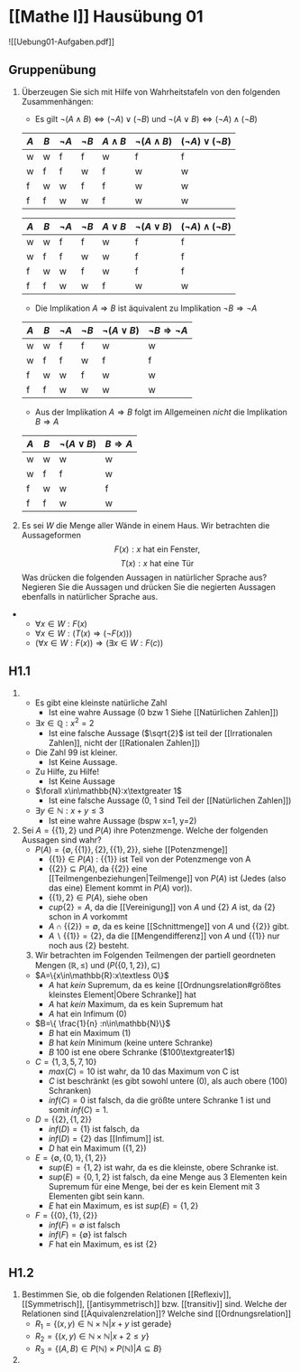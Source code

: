 # [[Mathe I]] Hausübung 01
![[Uebung01-Aufgaben.pdf]]
## Gruppenübung
1. Überzeugen Sie sich mit Hilfe von Wahrheitstafeln von den folgenden Zusammenhängen:
	- Es gilt $\neg(A\wedge B)\Leftrightarrow(\neg A)\vee(\neg B)$ und $\neg(A\vee B)\Leftrightarrow(\neg A)\wedge(\neg B)$


	| $A$   | $B$   | $\neg A$ | $\neg B$ | $A\wedge B$ | $\neg (A\wedge B)$ | $(\neg A)\vee(\neg B)$ |
	| --- | --- | -------- | -------- | ----------- | ------------------ | ------------------ |
	| w   | w   | f        | f        | w           | f                  |             f       |
	| w   | f   | f        | w        | f           | w                  |              w      |
	| f   | w   | w        | f        | f           | w                  |                 w   |
	| f   | f   | w        | w        | f           | w                  |                    w|

	| $A$   | $B$   | $\neg A$ | $\neg B$ | $A\vee B$ | $\neg (A\vee B)$ | $(\neg A)\wedge(\neg B)$ |
	| --- | --- | -------- | -------- | --------- | ---------------- | ------------------------ |
	| w   | w   | f        | f        | w         | f                |            f              |
	| w   | f   | f        | w        | w        | f                |              f            |
	| f   | w   | w        | f        | w         | f                |          f               |
	| f   | f   | w        | w        | f         | w                |           w               |
	- Die Implikation $A\Rightarrow B$ ist äquivalent zu Implikation $\neg B\Rightarrow\neg A$

	| $A$ | $B$ | $\neg A$ | $\neg B$ | $\neg (A\vee B)$ | $\neg B\Rightarrow\neg A$ |
	| --- | --- | -------- | -------- | ---------------- | ----------------------- |
	| w   | w   | f        | f        | w                | w                      |
	| w   | f   | f        | w        | f                | f                       |
	| f   | w   | w        | f        | w                | w                       |
	| f   | f   | w        | w        | w                | w                       |
	- Aus der Implikation $A\Rightarrow B$ folgt im Allgemeinen *nicht* die Implikation $B\Rightarrow A$


	| $A$ | $B$ | $\neg (A\vee B)$ | $B\Rightarrow A$ |
	| --- | --- | ---------------- | ---------------- |
	| w   | w   | w                | w                |
	| w   | f   | f                | w                |
	| f   | w   | w                | f                |
	| f   | f   | w                | w                |
2. Es sei $W$ die Menge aller Wände in einem Haus. Wir betrachten die Aussageformen
$$F(x): x\text{ hat ein Fenster,}$$
$$T(x):x\text{ hat eine Tür}$$
Was drücken die folgenden Aussagen in natürlicher Sprache aus? Negieren Sie die Aussagen und drücken Sie die negierten Aussagen ebenfalls in natürlicher Sprache aus.
- 
	- $\forall x\in W:F(x)$
	- $\forall x\in W:(T(x)\Rightarrow(\neg F(x)))$
	- $(\forall x\in W:F(x))\Rightarrow(\exists x\in W:F(c))$
	
	
## H1.1
1.  
	- Es gibt eine kleinste natürliche Zahl 
		- Ist eine wahre Aussage (0 bzw 1 Siehe [[Natürlichen Zahlen]])
	- $\exists x\in\mathbb{Q}:x^2=2$
		- Ist eine falsche Aussage ($\sqrt{2}$ ist teil der [[Irrationalen Zahlen]], nicht der [[Rationalen Zahlen]])
	- Die Zahl 99 ist kleiner.
		- Ist Keine Aussage.
	- Zu Hilfe, zu Hilfe!
		- Ist Keine Aussage
	- $\forall x\in\mathbb{N}:x\textgreater 1$
		- Ist eine falsche Aussage (0, 1 sind Teil der [[Natürlichen Zahlen]])
	- $\exists y\in\mathbb{N}:x+y\le 3$
		- Ist eine wahre Aussage (bspw x=1, y=2)
2. Sei $A=\{\{1\},2\}$ und $P(A)$ ihre Potenzmenge. Welche der folgenden Aussagen sind wahr?
	- $P(A)=\{\emptyset,\{\{1\}\},\{2\},\{\{1\},2\}\}$, siehe [[Potenzmenge]]
		- $\{\{1\}\}\in P(A)$ : $\{\{1\}\}$ ist Teil von der Potenzmenge von A
		- $\{\{2\}\}\subseteq P(A)$, da $\{\{2\}\}$ eine [[Teilmengenbeziehungen|Teilmenge]] von $P(A)$ ist (Jedes (also das eine) Element kommt in $P(A)$ vor)).
		- $\{\{1\},2\}\in P(A)$, siehe oben
		- $cup\{2\}=A$, da die [[Vereinigung]] von $A$ und $\{2\}$ $A$ ist, da $\{2\}$ schon in $A$ vorkommt
		- $A\cap\{\{2\}\}=\emptyset$, da es keine [[Schnittmenge]] von $A$ und $\{\{2\}\}$ gibt.
		- $A\backslash\{\{1\}\}=\{2\}$, da die [[Mengendifferenz]] von $A$ und $\{\{1\}\}$ nur noch aus $\{2\}$ besteht.
	3. Wir betrachten im Folgenden Teilmengen der partiell geordneten Mengen $(\mathbb{R},\le)$ und $(P(\{0,1,2\}),\subseteq)$
	- $A=\{x\in\mathbb{R}:x\textless 0\}$
		- $A$ hat *kein* Supremum, da es keine [[Ordnungsrelation#größtes kleinstes Element|Obere Schranke]] hat
		- $A$ hat *kein* Maximum, da es kein Supremum hat
		- $A$ hat ein Infimum (0)
	- $B=\{ \frac{1}{n} :n\in\mathbb{N}\}$
		- $B$ hat ein Maximum (1)
		- $B$ hat *kein* Minimum (keine untere Schranke)
		- $B$ 100 ist ene obere Schranke ($100\textgreater1$)
	- $C=\{1,3,5,7,10\}$
		- $max(C)=10$ ist wahr, da 10 das Maximum von C ist
		- $C$ ist beschränkt (es gibt sowohl untere (0), als auch obere (100) Schranken)
		- $inf(C)=0$ ist falsch, da die größte untere Schranke 1 ist und somit $inf(C)=1$.
	- $D=\{\{2\},\{1,2\}\}$
		- $inf(D)=\{1\}$ ist falsch, da
		- $inf(D)=\{2\}$ das [[Infimum]] ist.
		- $D$ hat ein Maximum ($\{1,2\}$)
	- $E=\{\emptyset,\{0,1\},\{1,2\}\}$
		- $sup(E)=\{1,2\}$ ist wahr, da es die kleinste, obere Schranke ist.
		- $sup(E)=\{0,1,2\}$ ist falsch, da eine Menge aus 3 Elementen kein Supremum für eine Menge, bei der es kein Element mit 3 Elementen gibt sein kann.
		- $E$ hat ein Maximum, es ist $sup(E)=\{1,2\}$ 
	- $F=\{\{0\},\{1\},\{2\}\}$
		- $inf(F)=\emptyset$ ist falsch
		- $inf(F)=\{\emptyset\}$ ist falsch
		- $F$ hat ein Maximum, es ist $\{2\}$

## H1.2
1. Bestimmen Sie, ob die folgenden Relationen [[Reflexiv]], [[Symmetrisch]], [[antisymmetrisch]] bzw. [[transitiv]] sind. Welche der Relationen sind [[Äquivalenzrelation]]? Welche sind [[Ordnungsrelation]]
	- $R_1=\{(x,y)\in\mathbb{N}\times\mathbb{N}|x+y\text{ ist gerade}\}$
	- $R_2=\{(x,y)\in\mathbb{N}\times\mathbb{N}|x+2\le y\}$
	- $R_3=\{(A,B)\in P(\mathbb{N})\times P(\mathbb{N})|A\subseteq B\}$
2. 